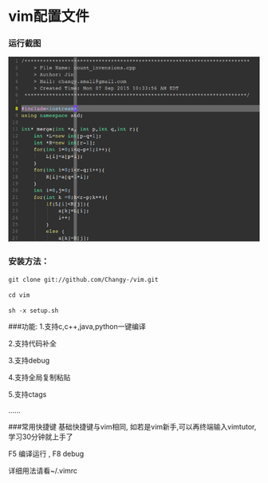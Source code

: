 # vim配置文件



### 运行截图

![screenshot.png](screenshot.png)

### 安装方法：

`git clone git://github.com/Changy-/vim.git`

`cd vim`

`sh -x setup.sh`

###功能:
1.支持c,c++,java,python一键编译

2.支持代码补全

3.支持debug

4.支持全局复制粘贴

5.支持ctags

......

###常用快捷键
基础快捷键与vim相同, 如若是vim新手,可以再终端输入vimtutor,学习30分钟就上手了

F5 编译运行 ,  F8 debug

详细用法请看~/.vimrc